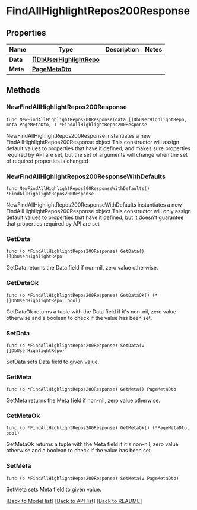 # FindAllHighlightRepos200Response

## Properties

Name | Type | Description | Notes
------------ | ------------- | ------------- | -------------
**Data** | [**[]DbUserHighlightRepo**](DbUserHighlightRepo.md) |  | 
**Meta** | [**PageMetaDto**](PageMetaDto.md) |  | 

## Methods

### NewFindAllHighlightRepos200Response

`func NewFindAllHighlightRepos200Response(data []DbUserHighlightRepo, meta PageMetaDto, ) *FindAllHighlightRepos200Response`

NewFindAllHighlightRepos200Response instantiates a new FindAllHighlightRepos200Response object
This constructor will assign default values to properties that have it defined,
and makes sure properties required by API are set, but the set of arguments
will change when the set of required properties is changed

### NewFindAllHighlightRepos200ResponseWithDefaults

`func NewFindAllHighlightRepos200ResponseWithDefaults() *FindAllHighlightRepos200Response`

NewFindAllHighlightRepos200ResponseWithDefaults instantiates a new FindAllHighlightRepos200Response object
This constructor will only assign default values to properties that have it defined,
but it doesn't guarantee that properties required by API are set

### GetData

`func (o *FindAllHighlightRepos200Response) GetData() []DbUserHighlightRepo`

GetData returns the Data field if non-nil, zero value otherwise.

### GetDataOk

`func (o *FindAllHighlightRepos200Response) GetDataOk() (*[]DbUserHighlightRepo, bool)`

GetDataOk returns a tuple with the Data field if it's non-nil, zero value otherwise
and a boolean to check if the value has been set.

### SetData

`func (o *FindAllHighlightRepos200Response) SetData(v []DbUserHighlightRepo)`

SetData sets Data field to given value.


### GetMeta

`func (o *FindAllHighlightRepos200Response) GetMeta() PageMetaDto`

GetMeta returns the Meta field if non-nil, zero value otherwise.

### GetMetaOk

`func (o *FindAllHighlightRepos200Response) GetMetaOk() (*PageMetaDto, bool)`

GetMetaOk returns a tuple with the Meta field if it's non-nil, zero value otherwise
and a boolean to check if the value has been set.

### SetMeta

`func (o *FindAllHighlightRepos200Response) SetMeta(v PageMetaDto)`

SetMeta sets Meta field to given value.



[[Back to Model list]](../README.md#documentation-for-models) [[Back to API list]](../README.md#documentation-for-api-endpoints) [[Back to README]](../README.md)


